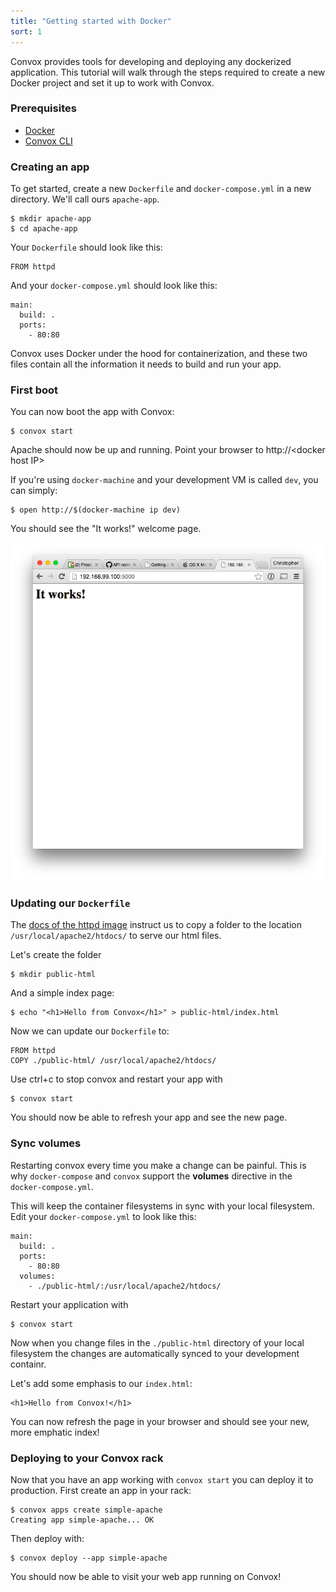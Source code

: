 ```yaml
---
title: "Getting started with Docker"
sort: 1
---
```

Convox provides tools for developing and deploying any dockerized application. This tutorial will walk through the steps required to create a new Docker project and set it up to work with Convox.

### Prerequisites

- [Docker](https://docs.docker.com/installation/)
- [Convox CLI](/docs/getting-started-with-convox/)

### Creating an app

To get started, create a new `Dockerfile` and `docker-compose.yml` in a new directory. We'll call ours `apache-app`.

    $ mkdir apache-app
    $ cd apache-app

Your `Dockerfile` should look like this:

    FROM httpd

And your `docker-compose.yml` should look like this:

    main:
      build: .
      ports:
        - 80:80

Convox uses Docker under the hood for containerization, and these two files contain all the information it needs to build and run your app.

### First boot

You can now boot the app with Convox:

    $ convox start

Apache should now be up and running. Point your browser to http://&lt;docker host IP&gt;


If you're using `docker-machine` and your development VM is called `dev`, you can simply:

    $ open http://$(docker-machine ip dev)

You should see the "It works!" welcome page.

![httpd-welcome-page](/assets/images/docs/getting-started-with-docker/it-works.png)


### Updating our `Dockerfile`

The [docs of the httpd image](https://hub.docker.com/_/httpd/) instruct us to copy a folder
to the location `/usr/local/apache2/htdocs/` to serve our html files.

Let's create the folder

    $ mkdir public-html

And a simple index page:

    $ echo "<h1>Hello from Convox</h1>" > public-html/index.html

Now we can update our `Dockerfile` to:

    FROM httpd
    COPY ./public-html/ /usr/local/apache2/htdocs/

Use ctrl+c to stop convox and restart your app with

    $ convox start

You should now be able to refresh your app and see the new page.


### Sync volumes

Restarting convox every time you make a change can be painful. This is why `docker-compose` and `convox` support the **volumes** directive in the `docker-compose.yml`.

This will keep the container filesystems in sync with your local filesystem. Edit your `docker-compose.yml` to look like this:

    main:
      build: .
      ports:
        - 80:80
      volumes:
        - ./public-html/:/usr/local/apache2/htdocs/

Restart your application with

    $ convox start

Now when you change files in the `./public-html` directory of your local filesystem the changes are automatically synced to your development containr.

Let's add some emphasis to our `index.html`:

    <h1>Hello from Convox!</h1>

You can now refresh the page in your browser and should see your new, more emphatic index!


### Deploying to your Convox rack

Now that you have an app working with `convox start` you can deploy it to production. First create an app in your rack:

    $ convox apps create simple-apache
    Creating app simple-apache... OK

Then deploy with:

    $ convox deploy --app simple-apache

You should now be able to visit your web app running on Convox!
